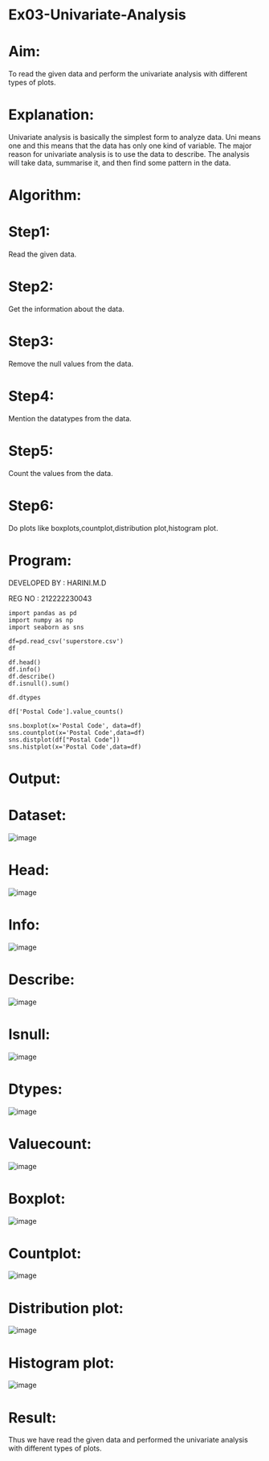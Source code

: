# Ex03-Univariate-Analysis
# Aim:
To read the given data and perform the univariate analysis with different types of plots.

# Explanation:
Univariate analysis is basically the simplest form to analyze data. Uni means one and this means that the data has only one kind of variable. The major reason for univariate analysis is to use the data to describe. The analysis will take data, summarise it, and then find some pattern in the data.

# Algorithm:
# Step1:
Read the given data.

# Step2:
Get the information about the data.

# Step3:
Remove the null values from the data.

# Step4:
Mention the datatypes from the data.

# Step5:
Count the values from the data.

# Step6:
Do plots like boxplots,countplot,distribution plot,histogram plot.

# Program:
DEVELOPED BY : HARINI.M.D

REG NO : 212222230043
```
import pandas as pd
import numpy as np
import seaborn as sns

df=pd.read_csv('superstore.csv')
df

df.head()
df.info()
df.describe()
df.isnull().sum()

df.dtypes

df['Postal Code'].value_counts()

sns.boxplot(x='Postal Code', data=df)
sns.countplot(x='Postal Code',data=df)
sns.distplot(df["Postal Code"])
sns.histplot(x='Postal Code',data=df)
```
# Output:
# Dataset:
![image](https://user-images.githubusercontent.com/113497680/228889573-50aae2d6-7f36-4811-81a3-029f49b813e0.png)
# Head:
![image](https://user-images.githubusercontent.com/113497680/228889973-09c0b10d-8d94-494c-98b0-b03004eb7371.png)
# Info:
![image](https://user-images.githubusercontent.com/113497680/228890615-ba23ac16-5072-4226-bc00-e9c58e8a9c5c.png)
# Describe:
![image](https://user-images.githubusercontent.com/113497680/228890855-15d4bd18-e50d-48fe-a361-e722f596cbcc.png)
# Isnull:
![image](https://user-images.githubusercontent.com/113497680/228891341-b5c1f4ea-bdfb-455b-a39f-38d420a1331e.png)
# Dtypes:
![image](https://user-images.githubusercontent.com/113497680/228891568-7829ed95-5a7a-4e09-bf31-b7009cd89108.png)
# Valuecount:
![image](https://user-images.githubusercontent.com/113497680/228891798-8c1b50b1-47ba-4f5a-ade1-7ea060abf07a.png)
# Boxplot:
![image](https://user-images.githubusercontent.com/113497680/228891921-4a8dccff-89d0-4d23-8de5-dac8ad231ecd.png)
# Countplot:
![image](https://user-images.githubusercontent.com/113497680/228892074-fdeb346f-1a34-486e-86e5-5df0f5b29b4a.png)
# Distribution plot:
![image](https://user-images.githubusercontent.com/113497680/228892246-cb5ba2ff-6cc6-4a9a-ac7d-52802b3cb315.png)
# Histogram plot:
![image](https://user-images.githubusercontent.com/113497680/228894148-02a382c7-795c-4a4b-80b4-105f50fb5015.png)

# Result:
Thus we have read the given data and performed the univariate analysis with different types of plots.
